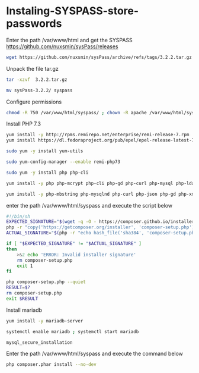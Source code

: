 # Instaling-SYSPASS-store-passwords


Enter the path /var/www/html and get the SYSPASS https://github.com/nuxsmin/sysPass/releases
```bash
wget https://github.com/nuxsmin/sysPass/archive/refs/tags/3.2.2.tar.gz
```

Unpack the file tar.gz
```bash
tar -xzvf  3.2.2.tar.gz
```

```bash
mv sysPass-3.2.2/ syspass
```

Configure permissions
```bash
chmod -R 750 /var/www/html/syspass/ ; chown -R apache /var/www/html/syspass
```

Install PHP 7.3

```bash
yum install -y http://rpms.remirepo.net/enterprise/remi-release-7.rpm
yum install https://dl.fedoraproject.org/pub/epel/epel-release-latest-7.noarch.rpm
```


```bash
sudo yum -y install yum-utils
```


```bash
sudo yum-config-manager --enable remi-php73
```

```bash
sudo yum -y install php php-cli
```
```bash
yum install -y php php-mcrypt php-cli php-gd php-curl php-mysql php-ldap php-zip php-fileinfo 
```

```bash
yum install -y php-mbstring php-mysqlnd php-curl php-json php-gd php-xml php-mbstring php-intl php-readline php-ldap php-mcrypt unzip wget
```

enter the path /var/www/html/syspass and execute the script below

```bash
#!/bin/sh
EXPECTED_SIGNATURE="$(wget -q -O - https://composer.github.io/installer.sig)"
php -r "copy('https://getcomposer.org/installer', 'composer-setup.php');"
ACTUAL_SIGNATURE="$(php -r "echo hash_file('sha384', 'composer-setup.php');")"

if [ "$EXPECTED_SIGNATURE" != "$ACTUAL_SIGNATURE" ]
then
    >&2 echo 'ERROR: Invalid installer signature'
    rm composer-setup.php
    exit 1
fi

php composer-setup.php --quiet
RESULT=$?
rm composer-setup.php
exit $RESULT


```


Install mariadb


```bash
yum install -y mariadb-server
```

```bash
systemctl enable mariadb ; systemctl start mariadb
```


```bash
mysql_secure_installation
```

Enter the path /var/www/html/syspass and execute the command below

```bash
php composer.phar install --no-dev
```


```bash


```


```bash


```


```bash


```
















```bash


```
